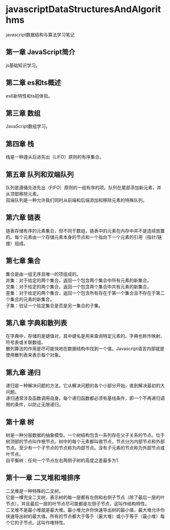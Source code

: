 # javascriptDataStructuresAndAlgorithms
javascript数据结构与算法学习笔记

## 第一章 JavaScript简介
js基础知识学习。  
## 第二章 es和ts概述
es6新特性和ts初体验。  

## 第三章 数组
JavaScript数组学习。

## 第四章 栈
栈是一种遵从后进先出（LIFO）原则的有序集合。

## 第五章 队列和双端队列
队列是遵循先进先出（FIFO）原则的一组有序的项。队列在尾部添加新元素，并从顶部移除元素。  
双端队列是一种允许我们同时从前端和后端添加和移除元素的特殊队列。  

## 第六章 链表
链表存储有序的元素集合，但不同于数组，链表中的元素在内存中并不是连续放置的。每个元素由一个存储元素本身的节点和一个指向下一个元素的引用（指针/链接）组成。  

## 第七章 集合
集合是由一组无序且唯一的项组成的。  
并集：对于给定的两个集合，返回一个包含两个集合中所有元素的新集合。  
交集：对于给定的两个集合，返回一个包含两个集合中共有元素的新集合。  
差集：对于给定的两个集合，返回一个包含所有存在于第一个集合且不存在于第二个集合的元素的新集合。  
子集：验证一个给定集合是否是另一集合的子集。

## 第八章 字典和散列表
在字典中，存储的是键值对，其中键名是用来查询特定元素的。字典也称作映射、符号表或关联数组。  
散列算法的作用是尽可能快地在数据结构中找到一个值。Javascript语言内部就是使用散列表来表示每个对象。  

## 第九章 递归
递归是一种解决问题的方法，它从解决问题的各个小部分开始，直到解决最初的大问题。  
递归通常涉及函数调用自身。每个递归函数都必须有基线条件，即一个不再递归调用的条件，以防止无限递归。

## 第十章 树
树是一种分层数据的抽象模型。一个树结构包含一系列存在父子关系的节点。位于树顶部的节点叫作根节点。树中的每个元素都叫做节点，节点分为内部节点和外部节点。至少有一个子节点的节点称为内部节点。没有子元素的节点称为外部节点或叶节点。  
自平衡树：任何一个节点左右两侧子树的高度之差最多为1.

## 第十一章 二叉堆和堆排序
二叉堆是一种特殊的二叉树。  
它是一棵完全二叉树，表示树的每一层都有左侧和右侧子节点（除了最后一层的叶节点），并且最后一层的叶节点尽可能都是左侧子节点，这叫作结构特性。  
二叉堆不是最小堆就是最大堆。最小堆允许你快速导出树的最小值，最大堆允许你快速导出树的最大值。所有的节点都大于等于（最大堆）或小于等于（最小堆）每个它的子节点。这叫作堆特性。